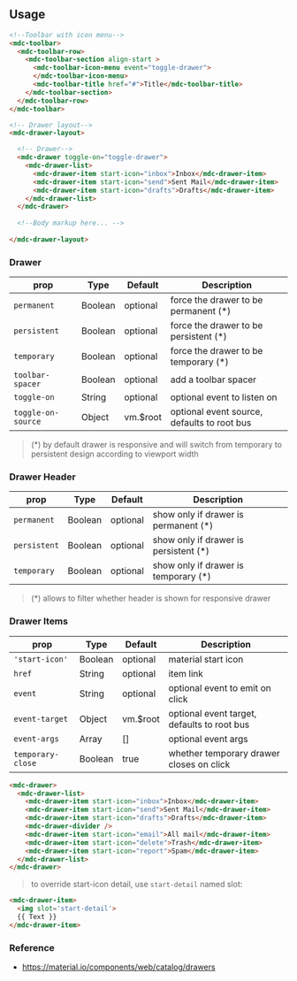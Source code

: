 ## Usage

```html
<!--Toolbar with icon menu-->
<mdc-toolbar>
  <mdc-toolbar-row>
    <mdc-toolbar-section align-start >
      <mdc-toolbar-icon-menu event="toggle-drawer">
      </mdc-toolbar-icon-menu>
      <mdc-toolbar-title href="#">Title</mdc-toolbar-title>
    </mdc-toolbar-section>
  </mdc-toolbar-row>
</mdc-toolbar>

<!-- Drawer layout-->
<mdc-drawer-layout>

  <!-- Drawer-->
  <mdc-drawer toggle-on="toggle-drawer">
    <mdc-drawer-list>
      <mdc-drawer-item start-icon="inbox">Inbox</mdc-drawer-item>
      <mdc-drawer-item start-icon="send">Sent Mail</mdc-drawer-item>
      <mdc-drawer-item start-icon="drafts">Drafts</mdc-drawer-item>
    </mdc-drawer-list>
  </mdc-drawer>
  
  <!--Body markup here... -->
  
</mdc-drawer-layout>
```

### Drawer

| prop | Type | Default | Description |
|------|------|---------|-------------|
|`permanent`|Boolean| optional | force the drawer to be permanent (*) |
|`persistent`|Boolean| optional | force the drawer to be persistent (*) |
|`temporary`|Boolean| optional | force the drawer to be temporary (*) |
|`toolbar-spacer`|Boolean| optional | add a toolbar spacer  |
|`toggle-on`|String| optional | optional event to listen on  |
|`toggle-on-source`|Object| vm.$root | optional event source, defaults to root bus |

> (*) by default drawer is responsive and will switch from temporary to 
> persistent design according to viewport width

### Drawer Header

| prop | Type | Default | Description |
|------|------|---------|-------------|
|`permanent`|Boolean| optional | show only if drawer is permanent (*) |
|`persistent`|Boolean| optional | show only if drawer is persistent (*) |
|`temporary`|Boolean| optional | show only if drawer is temporary (*) |

> (*) allows to filter whether header is shown for responsive drawer

### Drawer Items

| prop | Type | Default | Description |
|------|------|---------|-------------|
|`'start-icon'`|Boolean| optional | material start icon |
|`href`|String| optional | item link |
|`event`|String| optional | optional event to emit on click  |
|`event-target`|Object| vm.$root | optional event target, defaults to root bus |
|`event-args`|Array| [] | optional event args |
|`temporary-close`|Boolean| true | whether temporary drawer closes on click |

```html
<mdc-drawer>
  <mdc-drawer-list>
    <mdc-drawer-item start-icon="inbox">Inbox</mdc-drawer-item>
    <mdc-drawer-item start-icon="send">Sent Mail</mdc-drawer-item>
    <mdc-drawer-item start-icon="drafts">Drafts</mdc-drawer-item>
    <mdc-drawer-divider />
    <mdc-drawer-item start-icon="email">All mail</mdc-drawer-item>
    <mdc-drawer-item start-icon="delete">Trash</mdc-drawer-item>
    <mdc-drawer-item start-icon="report">Spam</mdc-drawer-item>
  </mdc-drawer-list>
</mdc-drawer>
```


> to override start-icon detail, use `start-detail` named slot:

```html
<mdc-drawer-item>
  <img slot='start-detail'>
  {{ Text }}
</mdc-drawer-item>
```

### Reference
- <https://material.io/components/web/catalog/drawers>